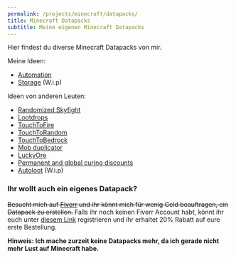 ```yaml
---
permalink: /projects/minecraft/datapacks/
title: Minecraft Datapacks
subtitle: Meine eigenen Minecraft Datapacks
---
```


Hier findest du diverse Minecraft Datapacks von mir.

Meine Ideen:

- [Automation](/projects/minecraft/datapacks/automation)
- [Storage](/projects/minecraft/datapacks/storage) (W.i.p)

Ideen von anderen Leuten:

- [Randomized Skyfight](/projects/minecraft/datapacks/randomizedskyfight)
- [Lootdrops](/projects/minecraft/datapacks/lootdrops)
- [TouchToFire](/projects/minecraft/datapacks/touchtofire)
- [TouchToRandom](/projects/minecraft/datapacks/touchtorandom)
- [TouchToBedrock](/projects/minecraft/datapacks/touchtobedrock)
- [Mob duplicator](/projects/minecraft/datapacks/mobduplicator)
- [LuckyOre](/projects/minecraft/datapacks/luckyore)
- [Permanent and global curing discounts](/projects/minecraft/datapacks/permanentcuringdiscount)
- [Autoloot](/projects/minecraft/datapacks/autoloot) (W.i.p)

### Ihr wollt auch ein eigenes Datapack?

~~Besucht mich auf [Fiverr](https://www.fiverr.com/rafaelurben/make-you-a-minecraft-datapack) und ihr könnt mich für wenig Geld beauftragen, ein Datapack zu erstellen.~~ Falls ihr noch keinen Fiverr Account habt, könnt ihr euch unter [diesem Link](http://www.fiverr.com/s2/badfda4d0a) registrieren und ihr erhaltet 20% Rabatt auf eure erste Bestellung.

**Hinweis: Ich mache zurzeit keine Datapacks mehr, da ich gerade nicht mehr Lust auf Minecraft habe.**
